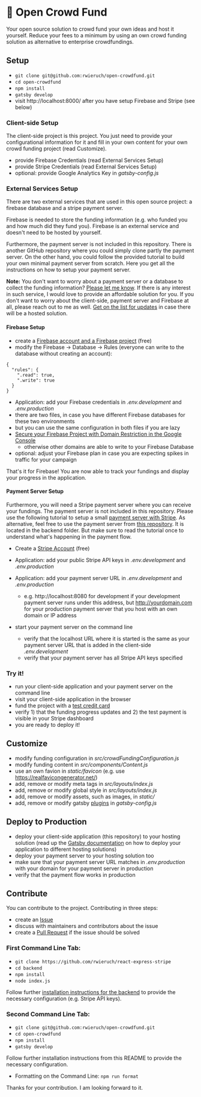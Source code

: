 # 🐣 Open Crowd Fund

Your open source solution to crowd fund your own ideas and host it yourself. Reduce your fees to a minimum by using an own crowd funding solution as alternative to enterprise crowdfundings.

## Setup

* `git clone git@github.com:rwieruch/open-crowdfund.git`
* `cd open-crowdfund`
* `npm install`
* `gatsby develop`
* visit http://localhost:8000/ after you have setup Firebase and Stripe (see below)

### Client-side Setup

The client-side project is this project. You just need to provide your configurational information for it and fill in your own content for your own crowd funding project (read Customize).

* provide Firebase Credentials (read External Services Setup)
* provide Stripe Credentials (read External Services Setup)
* optional: provide Google Analytics Key in *gatsby-config.js*

### External Services Setup

There are two external services that are used in this open source project: a firebase database and a stripe payment server.

Firebase is needed to store the funding information (e.g. who funded you and how much did they fund you). Firebase is an external service and doesn't need to be hosted by yourself.

Furthermore, the payment server is not included in this repository. There is another GitHub repository where you could simply clone partly the payment server. On the other hand, you could follow the provided tutorial to build your own minimal payment server from scratch. Here you get all the instructions on how to setup your payment server.

**Note:** You don't want to worry about a payment server or a database to collect the funding information? [Please let me know](mailto:rwieruch@fastmail.com?Subject=Hello%20Open%20Crowd%20Fund). If there is any interest in such service, I would love to provide an affordable solution for you. If you don't want to worry about the client-side, payment server and Firebase at all, please reach out to me as well. [Get on the list for updates](https://www.getrevue.co/profile/open-crowdfund) in case there will be a hosted solution.

#### Firebase Setup

* create a [Firebase account and a Firebase project](https://firebase.google.com/) (free)
* modify the Firebase -> Database -> Rules (everyone can write to the database without creating an account):

```
{
  "rules": {
    ".read": true,
    ".write": true
  }
}
```

* Application: add your Firebase credentials in *.env.development* and *.env.production*
 * there are two files, in case you have different Firebase databases for these two environments
 * but you can use the same configuration in both files if you are lazy
* [Secure your Firebase Project with Domain Restriction in the Google Console](https://stackoverflow.com/questions/35418143/how-to-restrict-firebase-data-modification)
  * otherwise other domains are able to write to your Firebase Database
* optional: adjust your Firebase plan in case you are expecting spikes in traffic for your campaign

That's it for Firebase! You are now able to track your fundings and display your progress in the application.

#### Payment Server Setup

Furthermore, you will need a Stripe payment server where you can receive your fundings. The payment server is not included in this repository. Please use the following tutorial to setup a small [payment server with Stripe](https://github.com/rwieruch/react-express-stripe). As alternative, feel free to use the payment server from [this repository](https://github.com/rwieruch/react-express-stripe). It is located in the backend folder. But make sure to read the tutorial once to understand what's happening in the payment flow.

* Create a [Stripe Account](https://stripe.com/) (free)
* Application: add your public Stripe API keys in *.env.development* and *.env.production*
* Application: add your payment server URL in *.env.development* and *.env.production*
  * e.g. http://localhost:8080 for development if your development payment server runs under this address, but http://yourdomain.com for your production payment server that you host with an own domain or IP address

* start your payment server on the command line
  * verify that the localhost URL where it is started is the same as your payment server URL that is added in the client-side *.env.development*
  * verify that your payment server has all Stripe API keys specified

### Try it!

* run your client-side application and your payment server on the command line
* visit your client-side application in the browser
* fund the project with a [test credit card](https://stripe.com/docs/testing#cards)
* verify 1) that the funding progress updates and 2) the test payment is visible in your Stripe dashboard
* you are ready to deploy it!

## Customize

* modify funding configuration in *src/crowdFundingConfiguration.js*
* modify funding content in *src/components/Content.js*
* use an own favion in *static/favicon* (e.g. use https://realfavicongenerator.net/)
* add, remove or modify meta tags in *src/layouts/index.js*
* add, remove or modify global style in *src/layouts/index.js*
* add, remove or modify assets, such as images, in *static/*
* add, remove or modify gatsby [plugins](https://www.gatsbyjs.org/docs/plugins/) in *gatsby-config.js*

## Deploy to Production

* deploy your client-side application (this repository) to your hosting solution (read up the [Gatsby documentation](https://www.gatsbyjs.org) on how to deploy your application to different hosting solutions)
* deploy your payment server to your hosting solution too
* make sure that your payment server URL matches in *.env.production* with your domain for your payment server in production
* verify that the payment flow works in production

## Contribute

You can contribute to the project. Contributing in three steps:

* create an [Issue](https://github.com/rwieruch/open-crowdfund/issues)
* discuss with maintainers and contributors about the issue
* create a [Pull Request](https://github.com/rwieruch/open-crowdfund/pulls) if the issue should be solved

### First Command Line Tab:

* `git clone https://github.com/rwieruch/react-express-stripe`
* `cd backend`
* `npm install`
* `node index.js`

Follow further [installation instructions for the backend](https://github.com/rwieruch/react-express-stripe) to provide the necessary configuration (e.g. Stripe API keys).

### Second Command Line Tab:

* `git clone git@github.com:rwieruch/open-crowdfund.git`
* `cd open-crowdfund`
* `npm install`
* `gatsby develop`

Follow further installation instructions from this README to provide the necessary configuration.

* Formatting on the Command Line: `npm run format`

Thanks for your contribution. I am looking forward to it.
